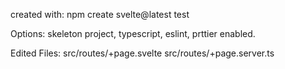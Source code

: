 created with:
npm create svelte@latest test

Options: skeleton project, typescript, eslint, prttier enabled.

Edited Files:
src/routes/+page.svelte
src/routes/+page.server.ts
